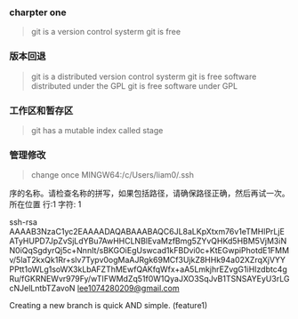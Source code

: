 ### charpter one
>git is a version control systerm
>git is free

### 版本回退
>git is a distributed version control systerm
>git is free software distributed under the GPL 
>git is free software under GPL


### 工作区和暂存区
>git has a mutable index called stage

###   管理修改
>change once
MINGW64:/c/Users/liam0/.ssh

序的名称。请检查名称的拼写，如果包括路径，请确保路径正确，然后再试一次。
所在位置 行:1 字符: 1

ssh-rsa AAAAB3NzaC1yc2EAAAADAQABAAABAQC6JL8aLKpXtxm76v1eTMHlPrLjEATyHUPD7JpZvSjLdYBu7AwHHCLNBlEvaMzfBmg5ZYvQHKd5HBM5VjM3iNN0iQqSgdyrQj5c+NnnIt/sBKGOiEgUswcad1kFBDvi0c+KtEGwpiPhotdE1FMMv/5laT2kxQk1Rr+slv7Typv0ogMaAJRgk69MCf3UjkZ8HHk94a02XZrqXjVYYPPtt1oWLg1soWX3kLbAFZThMEwfQAKfqWfx+aA5LmkjhrEZvgG1iHIzdbtc4gRu/fGKRNEWvr979Fy/wTIFWMdZq51f0W1QyaJXO3SqJvB1TSNSAYEyU3rLGcNJelLntbTZavoN lee1074280209@gmail.com


Creating a new branch is quick AND simple. (feature1)
